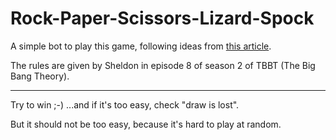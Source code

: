 # Rock-Paper-Scissors-Lizard-Spock

A simple bot to play this game, following ideas from [this article](https://www.his.se/PageFiles/8158/Henrik_Engstrom.pdf).

The rules are given by Sheldon in episode 8 of season 2 of TBBT (The Big Bang Theory).

---

Try to win ;-) ...and if it's too easy, check "draw is lost".

But it should not be too easy, because it's hard to play at random.

